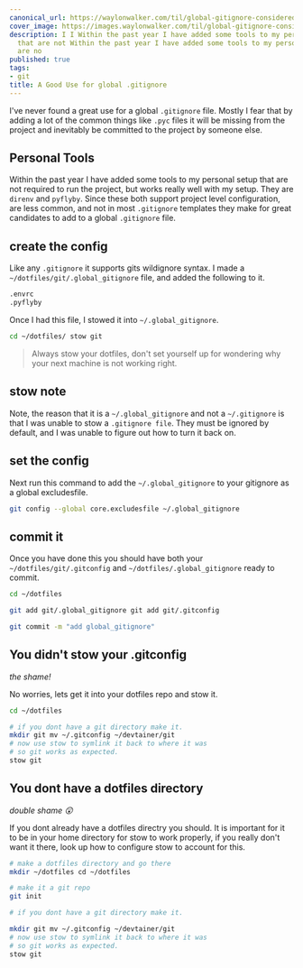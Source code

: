 ```yaml
---
canonical_url: https://waylonwalker.com/til/global-gitignore-considered-useful/
cover_image: https://images.waylonwalker.com/til/global-gitignore-considered-useful.png
description: I I Within the past year I have added some tools to my personal setup
  that are not Within the past year I have added some tools to my personal setup that
  are no
published: true
tags:
- git
title: A Good Use for global .gitignore
---
```


I've never found a great use for a global `.gitignore` file.  Mostly I fear that by adding a lot of the common things like `.pyc` files it will be missing from the project and inevitably be committed to the project by someone else.

## Personal Tools

Within the past year I have added some tools to my personal setup that are not required to run the project, but works really well with my setup.  They are
`direnv` and `pyflyby`.  Since these both support project level configuration,
are less common, and not in most  `.gitignore` templates they make for great candidates to add to a global `.gitignore` file.

## create the config

Like any `.gitignore` it supports gits wildignore syntax.  I made a
`~/dotfiles/git/.global_gitignore` file, and added the following to it.

```bash
.envrc
.pyflyby
```

Once I had this file, I stowed it into `~/.global_gitignore`.

``` bash
cd ~/dotfiles/ stow git
```

> Always stow your dotfiles, don't set yourself up for wondering why your next
> machine is not working right.

## stow note

Note, the reason that it is a `~/.global_gitignore` and not a `~/.gitignore` is that I was unable to stow a `.gitignore file`.  They must be ignored by default, and I was unable to figure out how to turn it back on.

## set the config

Next run this command to add the `~/.global_gitignore` to your gitignore as a global excludesfile.

```bash
git config --global core.excludesfile ~/.global_gitignore
```

## commit it

Once you have done this you should have both your `~/dotfiles/git/.gitconfig` and `~/dotfiles/.global_gitignore` ready to commit.

```bash
cd ~/dotfiles

git add git/.global_gitignore git add git/.gitconfig

git commit -m "add global_gitignore"
```

## You didn't stow your .gitconfig

_the shame!_

No worries, lets get it into your dotfiles repo and stow it.

```bash
cd ~/dotfiles

# if you dont have a git directory make it.
mkdir git mv ~/.gitconfig ~/devtainer/git
# now use stow to symlink it back to where it was
# so git works as expected.
stow git
```

## You dont have a dotfiles directory

_double shame 😲_

If you dont already have a dotfiles directry you should.  It is important for it to be in your home directory for stow to work properly, if you really don't want it there, look up how to configure stow to account for this.

```bash
# make a dotfiles directory and go there
mkdir ~/dotfiles cd ~/dotfiles

# make it a git repo
git init

# if you dont have a git directory make it.

mkdir git mv ~/.gitconfig ~/devtainer/git
# now use stow to symlink it back to where it was
# so git works as expected.
stow git
```